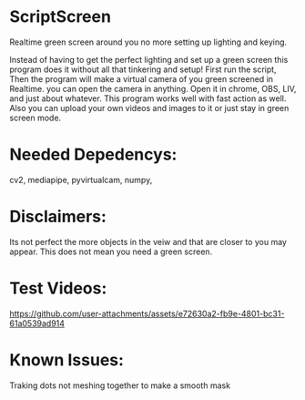 # ScriptScreen
Realtime green screen around you no more setting up lighting and keying.

Instead of having to get the perfect lighting and set up a green screen this program does it without all that tinkering and setup! First run the script, Then the program will make a virtual camera of you green screened in Realtime. you can open the camera in anything. Open it in chrome, OBS, LIV, and just about whatever. This program works well with fast action as well. Also you can upload your own videos and images to it or just stay in green screen mode.

# Needed Depedencys:

cv2,
mediapipe,
pyvirtualcam,
numpy,

# Disclaimers:
Its not perfect the more objects in the veiw and that are closer to you may appear. This does not mean you need a green screen.


# Test Videos:

https://github.com/user-attachments/assets/e72630a2-fb9e-4801-bc31-61a0539ad914

# Known Issues:
Traking dots not meshing together to make a smooth mask
